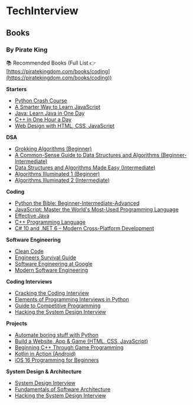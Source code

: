 # TechInterview


## Books 


### By Pirate King


📚 Recommended Books (Full List 👉 [https://piratekingdom.com/books/coding](https://piratekingdom.com/books/coding))

**Starters**
- [Python Crash Course](https://amzn.to/3w9S8BL)
- [A Smarter Way to Learn JavaScript](https://amzn.to/3X48APA)
- [Java: Learn Java in One Day](https://amzn.to/3w2Gf0m)
- [C++ in One Hour a Day](https://amzn.to/3QBwqQk)
- [Web Design with HTML, CSS, JavaScript](https://amzn.to/3XpNRph)

**DSA**
- [Grokking Algorithms (Beginner)](https://amzn.to/3Xq3zAQ)
- [A Common-Sense Guide to Data Structures and Algorithms (Beginner-Intermediate)](https://amzn.to/3k68OHk)
- [Data Structures and Algorithms Made Easy (Intermediate)](https://amzn.to/3CI815K)
- [Algorithms Illuminated 1 (Beginner)](https://amzn.to/3CMUQRk)
- [Algorithms Illuminated 2 (Intermediate)](https://amzn.to/3k2Sffm)

**Coding**
- [Python the Bible: Beginner-Intermediate-Advanced](https://amzn.to/3ipq8Xk)
- [JavaScript: Master the World's Most-Used Programming Language](https://amzn.to/3QFLXyK)
- [Effective Java](https://amzn.to/3iux0CZ)
- [C++ Programming Language](https://amzn.to/3QBwkrW)
- [C# 10 and .NET 6 – Modern Cross-Platform Development](https://amzn.to/3kfbcvD)

**Software Engineering**
- [Clean Code](https://amzn.to/3H1atH4)
- [Engineers Survival Guide](https://amzn.to/3w16jJ8)
- [Software Engineering at Google](https://amzn.to/3GD277d)
- [Modern Software Engineering](https://amzn.to/3vVNffr)

**Coding Interviews**
- [Cracking the Coding Interview](https://amzn.to/3Qz22WN)
- [Elements of Programming Interviews in Python](https://amzn.to/3CFTyHI)
- [Guide to Competitive Programming](https://amzn.to/3WcT4Q1)
- [Hacking the System Design Interview](https://amzn.to/3QFu8j5)

**Projects**
- [Automate boring stuff with Python](https://amzn.to/3k5yW50)
- [Build a Website, App & Game (HTML, CSS, JavaScript)](https://amzn.to/3X6gTu9)
- [Beginning C++ Through Game Programming](https://amzn.to/3ITkcAy)
- [Kotlin in Action (Android)](https://amzn.to/3ixINQX)
- [iOS 16 Programming for Beginners](https://amzn.to/3keOd3v)

**System Design & Architecture**
- [System Design Interview](https://amzn.to/3H1ayKS)
- [Fundamentals of Software Architecture](https://amzn.to/3GFetvK)
- [Hacking the System Design Interview](https://amzn.to/3QFu8j5)
